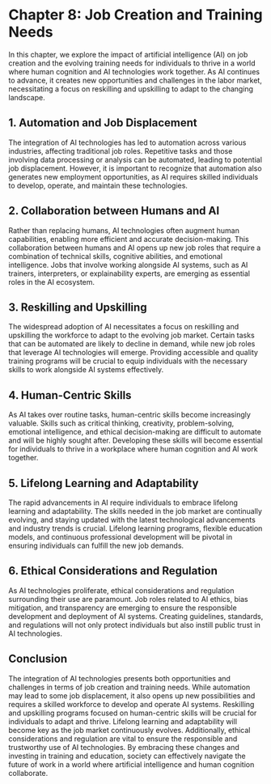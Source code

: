 Chapter 8: Job Creation and Training Needs
==========================================

In this chapter, we explore the impact of artificial intelligence (AI) on job creation and the evolving training needs for individuals to thrive in a world where human cognition and AI technologies work together. As AI continues to advance, it creates new opportunities and challenges in the labor market, necessitating a focus on reskilling and upskilling to adapt to the changing landscape.

**1. Automation and Job Displacement**
--------------------------------------

The integration of AI technologies has led to automation across various industries, affecting traditional job roles. Repetitive tasks and those involving data processing or analysis can be automated, leading to potential job displacement. However, it is important to recognize that automation also generates new employment opportunities, as AI requires skilled individuals to develop, operate, and maintain these technologies.

**2. Collaboration between Humans and AI**
------------------------------------------

Rather than replacing humans, AI technologies often augment human capabilities, enabling more efficient and accurate decision-making. This collaboration between humans and AI opens up new job roles that require a combination of technical skills, cognitive abilities, and emotional intelligence. Jobs that involve working alongside AI systems, such as AI trainers, interpreters, or explainability experts, are emerging as essential roles in the AI ecosystem.

**3. Reskilling and Upskilling**
--------------------------------

The widespread adoption of AI necessitates a focus on reskilling and upskilling the workforce to adapt to the evolving job market. Certain tasks that can be automated are likely to decline in demand, while new job roles that leverage AI technologies will emerge. Providing accessible and quality training programs will be crucial to equip individuals with the necessary skills to work alongside AI systems effectively.

**4. Human-Centric Skills**
---------------------------

As AI takes over routine tasks, human-centric skills become increasingly valuable. Skills such as critical thinking, creativity, problem-solving, emotional intelligence, and ethical decision-making are difficult to automate and will be highly sought after. Developing these skills will become essential for individuals to thrive in a workplace where human cognition and AI work together.

**5. Lifelong Learning and Adaptability**
-----------------------------------------

The rapid advancements in AI require individuals to embrace lifelong learning and adaptability. The skills needed in the job market are continually evolving, and staying updated with the latest technological advancements and industry trends is crucial. Lifelong learning programs, flexible education models, and continuous professional development will be pivotal in ensuring individuals can fulfill the new job demands.

**6. Ethical Considerations and Regulation**
--------------------------------------------

As AI technologies proliferate, ethical considerations and regulation surrounding their use are paramount. Job roles related to AI ethics, bias mitigation, and transparency are emerging to ensure the responsible development and deployment of AI systems. Creating guidelines, standards, and regulations will not only protect individuals but also instill public trust in AI technologies.

**Conclusion**
--------------

The integration of AI technologies presents both opportunities and challenges in terms of job creation and training needs. While automation may lead to some job displacement, it also opens up new possibilities and requires a skilled workforce to develop and operate AI systems. Reskilling and upskilling programs focused on human-centric skills will be crucial for individuals to adapt and thrive. Lifelong learning and adaptability will become key as the job market continuously evolves. Additionally, ethical considerations and regulation are vital to ensure the responsible and trustworthy use of AI technologies. By embracing these changes and investing in training and education, society can effectively navigate the future of work in a world where artificial intelligence and human cognition collaborate.
